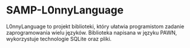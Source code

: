 SAMP-L0nnyLanguage
==================

L0nnyLanguage to projekt biblioteki, który ułatwia programistom zadanie zaprogramowania wielu języków. Biblioteka napisana w języku PAWN, wykorzystuje technologie SQLite oraz pliki.

